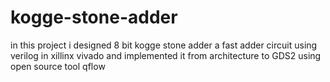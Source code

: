 # kogge-stone-adder
in this project i designed 8 bit kogge stone adder a fast adder circuit using verilog in xillinx vivado and implemented it from architecture to GDS2 using open source tool qflow
